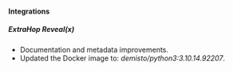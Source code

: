 
#### Integrations

##### ExtraHop Reveal(x)

- Documentation and metadata improvements.
- Updated the Docker image to: *demisto/python3:3.10.14.92207*.